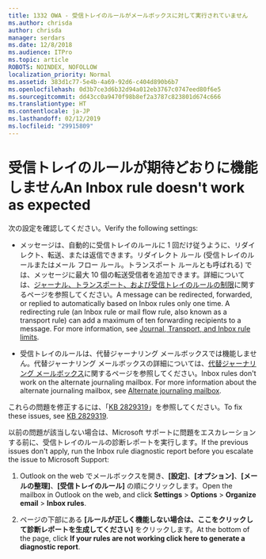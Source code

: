```yaml
---
title: 1332 OWA - 受信トレイのルールがメールボックスに対して実行されていません
ms.author: chrisda
author: chrisda
manager: serdars
ms.date: 12/8/2018
ms.audience: ITPro
ms.topic: article
ROBOTS: NOINDEX, NOFOLLOW
localization_priority: Normal
ms.assetid: 383d1c77-5e4b-4a69-92d6-c404d890b6b7
ms.openlocfilehash: 0d3b7ce3d6b32d94a012eb3767c0747eed80f6e5
ms.sourcegitcommit: dd43cc0a9470f98b8ef2a3787c823801d674c666
ms.translationtype: HT
ms.contentlocale: ja-JP
ms.lasthandoff: 02/12/2019
ms.locfileid: "29915809"
---
```

# <a name="an-inbox-rule-doesnt-work-as-expected"></a><span data-ttu-id="2bfa0-102">受信トレイのルールが期待どおりに機能しません</span><span class="sxs-lookup"><span data-stu-id="2bfa0-102">An Inbox rule doesn't work as expected</span></span>

<span data-ttu-id="2bfa0-103">次の設定を確認してください。</span><span class="sxs-lookup"><span data-stu-id="2bfa0-103">Verify the following settings:</span></span>
  
- <span data-ttu-id="2bfa0-p101">メッセージは、自動的に受信トレイのルールに 1 回だけ従うように、リダイレクト、転送、または返信できます。リダイレクト ルール (受信トレイのルールまたはメール フロー ルール。トランスポート ルールとも呼ばれる) では、メッセージに最大 10 個の転送受信者を追加できます。詳細については、[ジャーナル、トランスポート、および受信トレイのルールの制限](https://docs.microsoft.com/office365/servicedescriptions/exchange-online-service-description/exchange-online-limits)に関するページを参照してください。</span><span class="sxs-lookup"><span data-stu-id="2bfa0-p101">A message can be redirected, forwarded, or replied to automatically based on Inbox rules only one time. A redirecting rule (an Inbox rule or mail flow rule, also known as a transport rule) can add a maximum of ten forwarding recipients to a message. For more information, see [Journal, Transport, and Inbox rule limits](https://docs.microsoft.com/office365/servicedescriptions/exchange-online-service-description/exchange-online-limits).</span></span>
    
- <span data-ttu-id="2bfa0-p102">受信トレイのルールは、代替ジャーナリング メールボックスでは機能しません。代替ジャーナリング メールボックスの詳細については、[代替ジャーナリング メールボックス](https://docs.microsoft.com/Exchange/security-and-compliance/journaling/journaling#alternate-journaling-mailbox)に関するページを参照してください。</span><span class="sxs-lookup"><span data-stu-id="2bfa0-p102">Inbox rules don't work on the alternate journaling mailbox. For more information about the alternate journaling mailbox, see [Alternate journaling mailbox](https://docs.microsoft.com/Exchange/security-and-compliance/journaling/journaling#alternate-journaling-mailbox).</span></span>
    
<span data-ttu-id="2bfa0-109">これらの問題を修正するには、「[KB 2829319](https://support.microsoft.com/kb/2829319)」を参照してください。</span><span class="sxs-lookup"><span data-stu-id="2bfa0-109">To fix these issues, see [KB 2829319](https://support.microsoft.com/kb/2829319).</span></span>
  
<span data-ttu-id="2bfa0-110">以前の問題が該当しない場合は、Microsoft サポートに問題をエスカレーションする前に、受信トレイのルールの診断レポートを実行します。</span><span class="sxs-lookup"><span data-stu-id="2bfa0-110">If the previous issues don't apply, run the Inbox rule diagnostic report before you escalate the issue to Microsoft Support:</span></span>
  
1. <span data-ttu-id="2bfa0-111">Outlook on the web でメールボックスを開き、**[設定]**、**[オプション]**、**[メールの整理]**、**[受信トレイのルール]** の順にクリックします。</span><span class="sxs-lookup"><span data-stu-id="2bfa0-111">Open the mailbox in Outlook on the web, and click **Settings** \> **Options** \> **Organize email** \> **Inbox rules**.</span></span>
    
2. <span data-ttu-id="2bfa0-112">ページの下部にある **[ルールが正しく機能しない場合は、ここをクリックして診断レポートを生成してください]** をクリックします。</span><span class="sxs-lookup"><span data-stu-id="2bfa0-112">At the bottom of the page, click **If your rules are not working click here to generate a diagnostic report**.</span></span>
    

